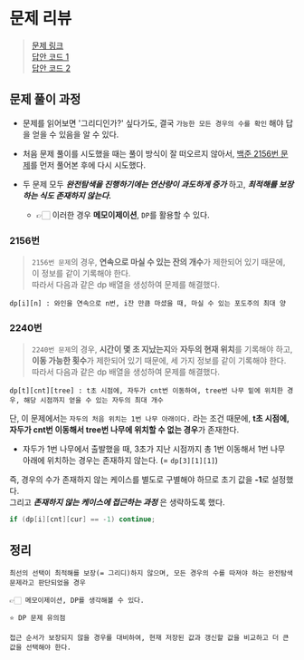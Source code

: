 # 문제 리뷰

> [문제 링크](https://www.acmicpc.net/problem/2240)  
> [답안 코드 1](https://github.com/minSsan/algorithm/blob/main/baekjoon/%EB%8F%99%EC%A0%81%EA%B3%84%ED%9A%8D%EB%B2%95/2240.cpp)  
> [답안 코드 2](https://github.com/minSsan/algorithm/blob/main/baekjoon/%EB%8F%99%EC%A0%81%EA%B3%84%ED%9A%8D%EB%B2%95/2579-2.cpp)

## 문제 풀이 과정

- 문제를 읽어보면 '그리디인가?' 싶다가도, 결국 `가능한 모든 경우의 수를 확인` 해야 답을 얻을 수 있음을 알 수 있다.
- 처음 문제 풀이를 시도했을 때는 풀이 방식이 잘 떠오르지 않아서, [백준 2156번 문제](https://www.acmicpc.net/problem/2156)를 먼저 풀어본 후에 다시 시도했다.

- 두 문제 모두 **_완전탐색을 진행하기에는 연산량이 과도하게 증가_** 하고, **_최적해를 보장하는 식도 존재하지 않는다._**
  - 👉🏻 이러한 경우 **메모이제이션**, `DP`를 활용할 수 있다.

### 2156번

> `2156번 문제`의 경우, **연속으로 마실 수 있는 잔의 개수**가 제한되어 있기 때문에, 이 정보를 같이 기록해야 한다.  
> 따라서 다음과 같은 dp 배열을 생성하여 문제를 해결했다.

```
dp[i][n] : 와인을 연속으로 n번, i잔 만큼 마셨을 때, 마실 수 있는 포도주의 최대 양
```

### 2240번

> `2240번 문제`의 경우, **시간이 몇 초 지났는지**와 **자두의 현재 위치**를 기록해야 하고, **이동 가능한 횟수**가 제한되어 있기 때문에, 세 가지 정보를 같이 기록해야 한다.  
> 따라서 다음과 같은 dp 배열을 생성하여 문제를 해결했다.

```
dp[t][cnt][tree] : t초 시점에, 자두가 cnt번 이동하여, tree번 나무 밑에 위치한 경우, 해당 시점까지 얻을 수 있는 자두의 최대 개수
```

단, 이 문제에서는 `자두의 처음 위치는 1번 나무 아래이다.` 라는 조건 때문에, **t초 시점에, 자두가 cnt번 이동해서 tree번 나무에 위치할 수 없는 경우**가 존재한다.

- 자두가 1번 나무에서 출발했을 때, 3초가 지난 시점까지 총 1번 이동해서 1번 나무 아래에 위치하는 경우는 존재하지 않는다. (= `dp[3][1][1]`)

즉, 경우의 수가 존재하지 않는 케이스를 별도로 구별해야 하므로 초기 값을 **-1**로 설정했다.  
그리고 **_존재하지 않는 케이스에 접근하는 과정_** 은 생략하도록 했다.

```cpp
if (dp[i][cnt][cur] == -1) continue;
```

## 정리

```
최선의 선택이 최적해를 보장(= 그리디)하지 않으며, 모든 경우의 수를 따져야 하는 완전탐색 문제라고 판단되었을 경우

👉🏻 메모이제이션, DP를 생각해볼 수 있다.
```

```
⭐️ DP 문제 유의점

접근 순서가 보장되지 않을 경우를 대비하여, 현재 저장된 값과 갱신할 값을 비교하고 더 큰 값을 선택해야 한다.
```
